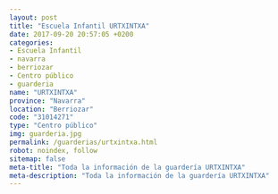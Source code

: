```yaml
---
layout: post
title: "Escuela Infantil URTXINTXA"
date: 2017-09-20 20:57:05 +0200
categories:
- Escuela Infantil
- navarra
- berriozar
- Centro público
- guarderia
name: "URTXINTXA"
province: "Navarra"
location: "Berriozar"
code: "31014271"
type: "Centro público"
img: guarderia.jpg
permalink: /guarderias/urtxintxa.html
robot: noindex, follow
sitemap: false
meta-title: "Toda la información de la guardería URTXINTXA"
meta-description: "Toda la información de la guardería URTXINTXA"
---
```

